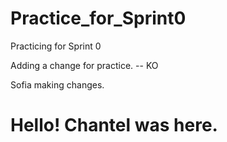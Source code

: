 # Practice_for_Sprint0
Practicing for Sprint 0



Adding a change for practice. -- KO

Sofia making changes.

# Hello! Chantel was here.


